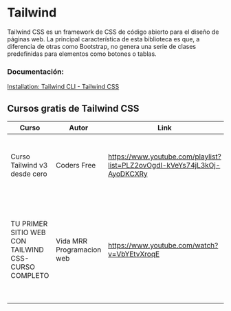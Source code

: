 # Tailwind

Tailwind CSS es un framework de CSS de código abierto para el diseño de páginas web. La principal característica de esta biblioteca es que, a diferencia de otras como Bootstrap, no genera una serie de clases predefinidas para elementos como botones o tablas.

### Documentación:

[Installation: Tailwind CLI - Tailwind CSS](https://tailwindcss.com/docs/installation)

## Cursos gratis de Tailwind CSS

| Curso | Autor | Link | Descripción |
| --- | --- | --- | --- |
Curso Tailwind v3 desde cero | Coders Free | https://www.youtube.com/playlist?list=PLZ2ovOgdI-kVeYs74jL3kOj-AyoDKCXRy | Aprenderás desde su instalación hasta el uso de cada una de sus características. |
| TU PRIMER SITIO WEB CON TAILWIND CSS-CURSO COMPLETO | Vida MRR Programacion web | https://www.youtube.com/watch?v=VbYEtvXroqE | Aprende a crear tu primer sitio con Tailwind CSS con este curso completo para conocer las bases, incluidas la funcionalidad JIT (Just-in-Time). |
